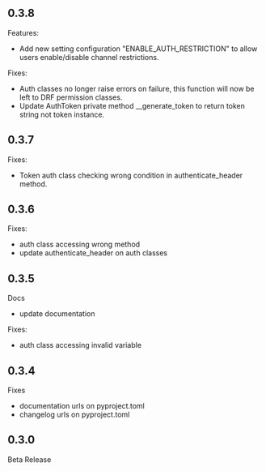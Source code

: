 ## 0.3.8

Features:
- Add new setting configuration "ENABLE_AUTH_RESTRICTION" to allow users enable/disable channel restrictions.

Fixes:
- Auth classes no longer raise errors on failure, this function will now be left to DRF permission classes.
- Update AuthToken private method __generate_token to return token string not token instance.

## 0.3.7

Fixes:
- Token auth class checking wrong condition in authenticate_header method.

## 0.3.6

Fixes:
- auth class accessing wrong method
- update authenticate_header on auth classes

## 0.3.5

Docs
- update documentation

Fixes:
- auth class accessing invalid variable

## 0.3.4

Fixes
- documentation urls on pyproject.toml
- changelog urls on pyproject.toml

## 0.3.0

Beta Release